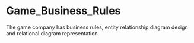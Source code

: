 # Game_Business_Rules
The game company has business rules, entity relationship diagram design and relational diagram representation.
